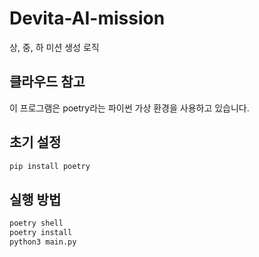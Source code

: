 # Devita-AI-mission
상, 중, 하 미션 생성 로직

## 클라우드 참고
이 프로그램은 poetry라는 파이썬 가상 환경을 사용하고 있습니다.
## 초기 설정
```bash
pip install poetry
```
## 실행 방법
```bash
poetry shell
poetry install
python3 main.py
```

